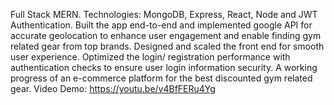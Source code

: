 Full Stack MERN. 
Technologies: MongoDB, Express, React, Node and JWT Authentication. 
Built the app end-to-end and implemented google API for accurate geolocation to enhance user engagement and enable finding gym related gear from top brands. 
Designed and scaled the front end for smooth user experience.
Optimized the login/ registration performance with authentication checks to ensure user login information security.
A working progress of an e-commerce platform for the best discounted gym related gear.
Video Demo: https://youtu.be/v4BfFERu4Yg
